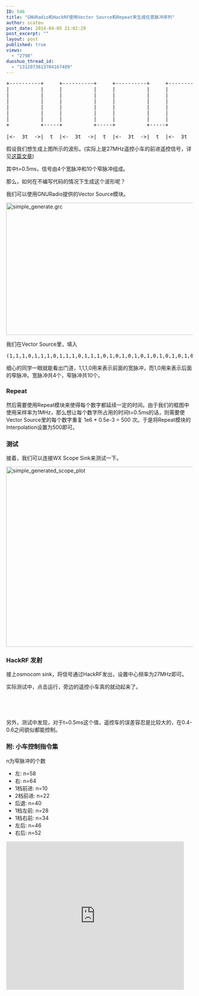 ```yaml
---
ID: 546
title: "GNURadio和HackRF使用Vector Source和Repeat来生成任意脉冲序列"
author: scateu
post_date: 2014-04-05 21:02:29
post_excerpt: ""
layout: post
published: true
views:
  - "2798"
duoshuo_thread_id:
  - "1312073613704167489"
---
```

<pre class="lang:default decode:true crayon-selected">+----------+     +----------+     +----------+     +----------+     +-----+     +-----+                        
|          |     |          |     |          |     |          |     |     |     |     |                
|          |     |          |     |          |     |          |     |     |     |     |                
|          |     |          |     |          |     |          |     |     |     |     |                
|          |     |          |     |          |     |          |     |     |     |     |                
|          |     |          |     |          |     |          |     |     |     |     |                
|          |     |          |     |          |     |          |     |     |     |     |                
+          +-----+          +-----+          +-----+          +-----+     +-----+     +-...                    

|&lt;-  3t  -&gt;|  t  |&lt;-  3t  -&gt;|  t  |&lt;-  3t  -&gt;|  t  |&lt;-  3t  -&gt;|  t  |  t  |  t  |  t  |</pre>
假设我们想生成上图所示的波形。(实际上是27MHz遥控小车的前进遥控信号，详见<a title="用HackRF和GNURadio来实现对遥控小车的控制" href="http://www.hackrf.net/2014/03/%e7%94%a8hackrf%e5%92%8cgnuradio%e6%9d%a5%e5%ae%9e%e7%8e%b0%e5%af%b9%e9%81%a5%e6%8e%a7%e5%b0%8f%e8%bd%a6%e7%9a%84%e6%8e%a7%e5%88%b6/">这篇文章</a>)

其中t=0.5ms，信号由4个宽脉冲和10个窄脉冲组成。

那么，如何在不编写代码的情况下生成这个波形呢？

我们可以使用GNURadio提供的Vector Source模块。

<a href="http://www.hackrf.net/wp-content/uploads/2014/04/simple_generate.grc_.png"><img alt="simple_generate.grc" src="http://www.hackrf.net/wp-content/uploads/2014/04/simple_generate.grc_.png" width="843" height="357" /></a>

我们在Vector Source里，填入
<pre class="lang:default decode:true">(1,1,1,0,1,1,1,0,1,1,1,0,1,1,1,0,1,0,1,0,1,0,1,0,1,0,1,0,1,0,1,0,1,0,1,0)</pre>
细心的同学一眼就能看出门道，1,1,1,0用来表示前面的宽脉冲，而1,0用来表示后面的窄脉冲。宽脉冲共4个，窄脉冲共10个。
<h3>Repeat</h3>
然后需要使用Repeat模块来使得每个数字都延续一定的时间。由于我们的框图中使用采样率为1MHz，那么想让每个数字所占用的时间t=0.5ms的话，则需要使Vector Source里的每个数字重复 1e6 * 0.5e-3 = 500 次。于是将Repeat模块的Interpolation设置为500即可。
<h3>测试</h3>
接着，我们可以连接WX Scope Sink来测试一下。

<a href="http://www.hackrf.net/wp-content/uploads/2014/04/simple_generated_scope_plot.png"><img alt="simple_generated_scope_plot" src="http://www.hackrf.net/wp-content/uploads/2014/04/simple_generated_scope_plot.png" width="780" height="486" /></a>
<h3>HackRF 发射</h3>
接上osmocom sink，将信号通过HackRF发出，设置中心频率为27MHz即可。

实际测试中，点击运行，旁边的遥控小车真的就动起来了。

&nbsp;

&nbsp;

另外，测试中发现，对于t=0.5ms这个值，遥控车的误差容忍是比较大的，在0.4-0.6之间貌似都能控制。
<h3>附: 小车控制指令集</h3>
n为窄脉冲的个数
<div>
<ul>
	<li>左: n=58</li>
	<li>右: n=64</li>
	<li>1档前进: n=10</li>
	<li>2档前进: n=22</li>
	<li>后退: n=40</li>
	<li>1档左前: n=28</li>
	<li>1档右前: n=34</li>
	<li>左后: n=46</li>
	<li>右后: n=52</li>
</ul>
</div>
<iframe width="320" height="240" style="width: 480px; height: 400px;" src="http://www.tudou.com/programs/view/html5embed.action?type=0&amp;code=wB4po5M5L5w&amp;lcode=&amp;resourceId=359197675_06_05_99" allowtransparency="true" border="0" frameborder="0" scrolling="no"></iframe>
